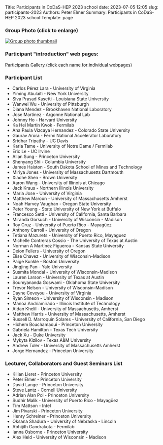 Title: Participants in CoDaS-HEP 2023 school
date: 2023-07-05 12:05
slug: participants-2023
Authors: Peter Elmer
Summary: Participants in CoDaS-HEP 2023 school
Template: page

### Group Photo (click to enlarge)

[![Group photo thumbnail](/downloads/codas-hep-2023-group-photo-thumbnail.jpg)](/downloads/codas-hep-2023-group-photo.jpg)

### Participant "introduction" web pages:

[Participants Gallery (click each name for individual webpages)](https://iris-hep.org/codas-hep.html)

### Participant List

  * Carlos Pérez Lara - University of Virginia
  * Yiming Abulaiti - New York University
  * Siva Prasad Kasetti - Louisiana State University
  * Wanwei Wu - University of Pittsburgh
  * Diana Mendez - Brookhaven National Laboratory
  * Jose Martinez - Argonne National Lab
  * Johnny Ho - Harvard University
  * Ka Hei Martin Kwok - Fermilab
  * Ana Paula Vizcaya Hernandez - Colorado State University
  * Gaurav Arora - Fermi National Accelerator Laboratory
  * Sridhar Tripathy - UC Davis
  * Karla Tame - University of Notre Dame / Fermilab
  * Eric Le - UC Irvine
  * Allan Sung - Princeton University
  * Shenyang Shi - Columbia University
  * James Haiston - South Dakota School of Mines and Technology
  * Miriya Jones - University of Massachusetts Dartmouth
  * Xiaohe Shen - Brown University
  * Aaron Wang - University of Illinois at Chicago
  * Jack Kraus - Northern Illinois University
  * Maria Jose -  University of Virginia
  * Matthew Maroun - University of Massachusetts Amherst
  * Noah Harvey Vaughan - Oregon State University
  * Peter Young - State University of New York at Buffalo
  * Francesco Setti - University of California, Santa Barbara
  * Miranda Gorsuch - University of Wisconsin - Madison
  * Roy Cruz - University of Puerto Rico - Mayagüez
  * Anthony Carroll - University of Oregon
  * Tetiana Mazurets - University of Puerto Rico, Mayaguez
  * Michelle Contreras Cossio - The University of Texas at Austin
  * Norman A Martinez Figueroa - Kansas State University
  * Deion Fellers - University of Oregon
  * Elise Chavez - University of Wisconsin-Madison
  * Paige Kunkle - Boston University
  * Jingjing Pan - Yale University
  * Susmita Mondal - University of Wisconsin-Madison
  * Lauren Larson - University of Texas at Austin
  * Soumyananda Goswami - Oklahoma State University
  * Trevor Nelson - University of Wisconsin-Madison
  * Dayne Coveyou - University of Virginia
  * Ryan Simeon - University of Wisconsin - Madison
  * Manoa Andriamirado - Illinois Institute of Technology
  * Aidan Khelil - University of Massachusetts, Amherst
  * Matthew Harris - University of Massachusetts, Amherst
  * Russell D. Marroquin Solares - University of California, San Diego
  * Hichem Bouchamaoui -  Princeton University 
  * Gabriela Hamilton -  Texas Tech University
  * Jack Xu - Duke University
  * Mykyta Kizilov - Texas A&M University
  * Andrew Toler - University of Massachusetts Amherst
  * Jorge Hernandez - Princeton University 

### Lecturer, Collaborators and Guest Seminars List

  * Kilian Lieret - Princeton University
  * Peter Elmer - Princeton University
  * David Lange - Princeton University
  * Steve Lantz - Cornell University
  * Adrian Alan Pol - Princeton University
  * Sudhir Malik - University of Puerto Rico - Mayagüez
  * Tim Mattson - Intel
  * Jim Pivarski - Princeton University
  * Henry Schreiner - Princeton University
  * Oksana Shadura - University of Nebraska - Lincoln
  * Abhijith Gandrakota - Fermilab
  * Ianna Osborne - Princeton University
  * Alex Held - University of Wisconsin - Madison


